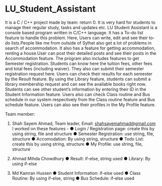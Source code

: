 # LU_Student_Assistant
It is a C / C++ project made by team: return 0. It is very hard for students to manage their regular study, tasks and updates etc. LU Student Assistant is a
console based program written in C/C++ language. It has a To-do list feature to handle this problem.
Here, Users can write, edit and see their to-do lists.People like me from outside of Sylhet also get a lot of
problems in search of accommodation. It also has a feature for getting accommodation, renting a
house.User can post their detailed posts and see their posts in the Accommodation feature. The program
also includes features to get Semester registration. Students can know here the tuition fees, other fees and
total fees (including waiver). They also can submit their semester registration request here. Users can
check their results for each semester by the Result feature. By using the Library feature, students can
submit a library membership request and can see the available books right now. Students can see other
student’s information by entering their ID in the Student Information feature. Users also can check Class
routine and Bus schedule in our system respectively from the Class routine feature and Bus schedule
feature. Users can also see their profiles in the My Profile feature.


Team member:
1. Shah Sayem Ahmad, Team leader, Email: shahsayemahmad@gmail.com
  I worked on these features -
● Login / Registration page: create this by using string, file and structure
● Semester Registration: use string, file, structure
● Accomodation: By using string, structure
● Todo List: create this by using string, structure
● My Profile: use string, file, structure 

2. Ahmad Mihda Chowdhury
● Result: if-else, string used
● Library: By using if-else 

3. Md Kamran Hussen
● Student Information: if-else used
● Class Routine: By using if-else, string
● Bus Schedule: if-else used
